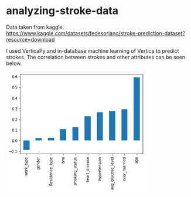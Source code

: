 # analyzing-stroke-data

Data taken from kaggle.
https://www.kaggle.com/datasets/fedesoriano/stroke-prediction-dataset?resource=download


I used VerticaPy and in-database machine learning of Vertica to predict strokes. The correlation between strokes and other attributes can be seen below.


![alt text](https://github.com/HamzaAliZafar/analyzing-stroke-data/blob/main/output.png)
